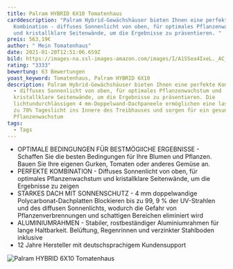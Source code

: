 ```yaml
---
title: Palram HYBRID 6X10 Tomatenhaus
carddescription: "Palram Hybrid-Gewächshäuser bieten Ihnen eine perfekte
  Kombination - diffuses Sonnenlicht von oben, für optimales Pflanzenwachstum
  und kristallklare Seitenwände, um die Ergebnisse zu präsentieren. "
preis: 563,19€
author: " Mein Tomatenhaus"
date: 2021-01-20T12:51:06.659Z
bild: https://images-na.ssl-images-amazon.com/images/I/A1SSea4IxeL._AC_SL1500_.jpg
rating: "3333"
bewertung: 63 Bewertungen
yoast_keyword: Tomatenhaus, Palram HYBRID 6X10
description: Palram Hybrid-Gewächshäuser bieten Ihnen eine perfekte Kombination
  - diffuses Sonnenlicht von oben, für optimales Pflanzenwachstum und
  kristallklare Seitenwände, um die Ergebnisse zu präsentieren. Die
  lichtundurchlässigen 4 mm-Doppelwand-Dachpaneele ermöglichen eine lassen bis
  zu 70% Tageslicht ins Innere des Treibhauses und sorgen für ein gesundes
  Pflanzenwachstum
tags:
  - Tags
---
```



* OPTIMALE BEDINGUNGEN FÜR BESTMÖGlICHE ERGEBNISSE - Schaffen Sie die besten Bedingungen für Ihre Blumen und Pflanzen. Bauen Sie Ihre eigenen Gurken, Tomaten oder anderes Gemüse an.
* PERFEKTE KOMBINATION - Diffuses Sonnenlicht von oben, für optimales Pflanzenwachstum und kristallklare Seitenwände, um die Ergebnisse zu zeigen
* STARKES DACH MIT SONNENSCHUTZ - 4 mm doppelwandige Polycarbonat-Dachplatten Blockieren bis zu 99, 9 % der UV-Strahlen und des diffusen Sonnenlichts, wodurch die Gefahr von Pflanzenverbrennungen und schattigen Bereichen eliminiert wird
* ALUMINIUMRAHMEN - Stabiler, rostbeständiger Aluminiumrahmen für lange Haltbarkeit. Belüftung, Regenrinnen und verzinkter Stahlboden inklusive
* 12 Jahre Hersteller mit deutschsprachigem Kundensupport



![Palram HYBRID 6X10 Tomatenhaus](/static/img/91a787a7-355c-4acd-a385-a8eed41fcc9a.__cr0-0-970-300_pt0_sx970_v1___.jpg "Palram HYBRID 6X10 Tomatenhaus")